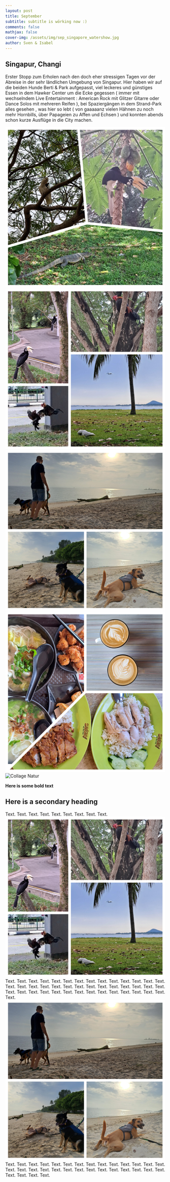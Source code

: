 ```yaml
---
layout: post
title: September
subtitle: subtitle is wörking now :)
comments: false
mathjax: false
cover-img: /assets/img/sep_singapore_watershow.jpg
author: Sven & Isabel
---
```


## Singapur, Changi

Erster Stopp zum Erholen nach den doch eher stressigen Tagen vor der Abreise in der sehr ländlichen Umgebung von Singapur.
Hier haben wir auf die beiden Hunde Berti & Park aufgepasst, viel leckeres und günstiges Essen in dem Hawker Center um die Ecke gegessen ( immer mit wechselndem Live Entertainment : American Rock mit Glitzer Gitarre oder Dance Solos mit mehreren Reifen ), bei Spaziergängen in dem Strand-Park alles gesehen , was hier so lebt ( von gaaaaanz vielen Hähnen zu noch mehr Hornbills, über Papageien zu Affen und Echsen ) und konnten abends schon kurze Ausflüge in die City machen.


![Collage Tiere](/assets/img/sep_collage_changi_animals.JPG)
![Collage Vögel](/assets/img/sep_collage_changi_birds.JPG)
![Collage Hunde](/assets/img/sep_collage_changi_dogs.JPG)
![Collage Essen](/assets/img/sep_collage_changi_food.JPG)
![Collage Natur](/assets/img/sep_collage_changi_nature.JPG)





**Here is some bold text**

## Here is a secondary heading

Text. Text. Text. Text. Text. Text. Text. Text. Text. 
![Collage Vögel](/assets/img/sep_collage_birds.JPG)
Text. Text. Text. Text. Text. Text. Text. Text. Text. Text. Text. Text. Text. Text. Text. Text. Text. Text. Text. Text. Text. Text. Text. Text. Text. Text. Text. Text. Text. Text. Text. Text. Text. Text. Text. Text. Text. Text. Text. Text. Text. Text. Text. 
![Collage Hunde](/assets/img/sep_collage_dogs.JPG)
Text. Text. Text. Text. Text. Text. Text. Text. Text. Text. Text. Text. Text. Text. Text. Text. Text. Text. Text. Text. Text. Text. Text. Text. Text. Text. Text. Text. Text. Text. Text. Text. 
